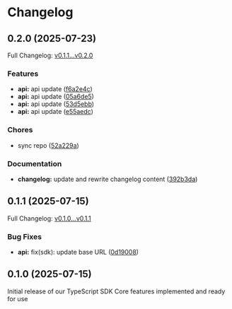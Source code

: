 # Changelog

## 0.2.0 (2025-07-23)

Full Changelog: [v0.1.1...v0.2.0](https://github.com/nuntly/nuntly-sdk-typescript/compare/v0.1.1...v0.2.0)

### Features

* **api:** api update ([f6a2e4c](https://github.com/nuntly/nuntly-sdk-typescript/commit/f6a2e4cb1494d3d371aee79c493cf677841e03e5))
* **api:** api update ([05a6de5](https://github.com/nuntly/nuntly-sdk-typescript/commit/05a6de52f01bb2a024726d9de6f6e0e890827ae2))
* **api:** api update ([53d5ebb](https://github.com/nuntly/nuntly-sdk-typescript/commit/53d5ebbf66639ba151f232bbb817f2d1a7ceb466))
* **api:** api update ([e55aedc](https://github.com/nuntly/nuntly-sdk-typescript/commit/e55aedcc2f03995f24bc9b8f4f6ac89014d24d82))


### Chores

* sync repo ([52a229a](https://github.com/nuntly/nuntly-sdk-typescript/commit/52a229a3899fe47a5b3b6cd13dfb3e8cf1bcaff2))


### Documentation

* **changelog:** update and rewrite changelog content ([392b3da](https://github.com/nuntly/nuntly-sdk-typescript/commit/392b3daf2bb747eebfa2040f048fa61836317c29))

## 0.1.1 (2025-07-15)

Full Changelog: [v0.1.0...v0.1.1](https://github.com/nuntly/nuntly-sdk-typescript/compare/v0.1.0...v0.1.1)

### Bug Fixes

* **api:** fix(sdk): update base URL ([0d19008](https://github.com/nuntly/nuntly-sdk-typescript/commit/0d190085f8d06bc9affc901257b6379412630bf2))

## 0.1.0 (2025-07-15)

Initial release of our TypeScript SDK
Core features implemented and ready for use
